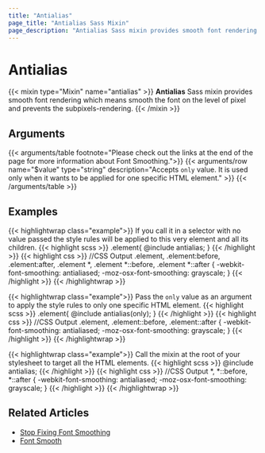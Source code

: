 ```yaml
---
title: "Antialias"
page_title: "Antialias Sass Mixin"
page_description: "Antialias Sass mixin provides smooth font rendering which means smooth the font on the level of pixel and prevents the subpixels-rendering."
---
```


# Antialias

{{< mixin type="Mixin" name="antialias" >}}
**Antialias** Sass mixin provides smooth font rendering which means smooth the font on the level of pixel and prevents the subpixels-rendering.
{{< /mixin >}}

## Arguments

{{< arguments/table footnote="Please check out the links at the end of the page for more information about Font Smoothing.">}}
    {{< arguments/row name="$value" type="string" description="Accepts `only` value. It is used only when it wants to be applied for one specific HTML element." >}}
{{< /arguments/table >}}

## Examples

{{< highlightwrap class="example">}}
If you call it in a selector with no value passed the style rules will be applied to this very element and all its children.
{{< highlight scss >}}
.element{
  @include antialias;
}
{{< /highlight >}}
{{< highlight css >}}
//CSS Output
.element, .element:before, .element:after,
.element *,
.element *::before,
.element *::after {
  -webkit-font-smoothing: antialiased;
  -moz-osx-font-smoothing: grayscale;
}
{{< /highlight >}}
{{< /highlightwrap >}}

{{< highlightwrap class="example">}}
Pass the `only` value as an argument to apply the style rules to only one specific HTML element.
{{< highlight scss >}}
.element{
  @include antialias(only);
}
{{< /highlight >}}
{{< highlight css >}}
//CSS Output
.element, .element::before, .element::after {
  -webkit-font-smoothing: antialiased;
  -moz-osx-font-smoothing: grayscale;
}
{{< /highlight >}}
{{< /highlightwrap >}}

{{< highlightwrap class="example">}}
Call the mixin at the root of your stylesheet to target all the HTML elements.
{{< highlight scss >}}
@include antialias;
{{< /highlight >}}
{{< highlight css >}}
//CSS Output
*,
*::before,
*::after {
  -webkit-font-smoothing: antialiased;
  -moz-osx-font-smoothing: grayscale;
}
{{< /highlight >}}
{{< /highlightwrap >}}

## Related Articles
* [Stop Fixing Font Smoothing](https://usabilitypost.com/2012/11/05/stop-fixing-font-smoothing/)  
* [Font Smooth](https://www.zachleat.com/web/font-smooth/)